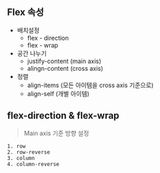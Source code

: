 ## Flex 속성

- 배치설정
  - flex - direction
  - flex - wrap
- 공간 나누기
  - justify-content (main axis)
  - alingn-content (cross axis)
- 정렬
  - align-items (모든 아이템을 cross axis 기준으로)
  - align-self (개별 아이템)

## flex-direction & flex-wrap

> Main axis 기준 방향 설정

````
1. row
2. row-reverse
3. column
4. column-reverse
````